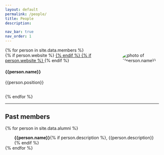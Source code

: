 ```yaml
---
layout: default
permalink: /people/
title: People
description: 

nav_bar: true
nav_order: 1
---
```


<div class="row align-items-top justify-content-around">
{% for person in site.data.members %}
<div class="col-sm-12 col-md-6" style="padding-bottom: 30px">
  <div class="row justify-content-center">
    <div class="col">
    {% if person.website %}
    <a href="{{person.website}}">
    {% endif %}
      <img style="border-radius:50%; float: right; max-height: 120px; max-width: 120px;" src="{{ person.image | prepend: '/assets/img/' | prepend: site.baseurl }}" alt="photo of {{person.name}}">
    {% if person.website %}
    </a>
    {% endif %}
    </div>
    <div class="col">
      <h4>{{person.name}}</h4>
      {{person.position}}
    </div>
  </div>
</div>
{% endfor %}
</div>

---

## Past members
{% for person in site.data.alumni %}
<!-- The paddingtop and margin-top edits allow anchors to link properly. -->
<div class="row" style="padding-left: 30px">
<span>
  <strong>{{person.name}}</strong>{% if person.description %}, {{person.description}} {% endif %}
  </span>
</div>
{% endfor %}

